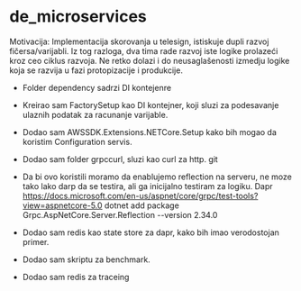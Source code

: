 # de_microservices

Motivacija: Implementacija skorovanja u telesign, istiskuje dupli razvoj fičersa/varijabli. Iz tog razloga, dva tima rade razvoj iste logike prolazeći kroz ceo ciklus razvoja. Ne retko dolazi i do neusaglašenosti izmedju logike koja se razvija u fazi protopizacije i produkcije. 

- Folder dependency sadrzi DI kontejenre
- Kreirao sam FactorySetup kao DI kontejner, koji sluzi za podesavanje ulaznih podatak za racunanje varijable.

- Dodao sam AWSSDK.Extensions.NETCore.Setup kako bih mogao da koristim Configuration servis.

- Dodao sam folder grpccurl, sluzi kao curl za http. 
git 
- Da bi ovo koristili moramo da enablujemo reflection na serveru, ne moze tako lako darp da se testira, ali ga inicijalno testiram za logiku. Dapr 
    https://docs.microsoft.com/en-us/aspnet/core/grpc/test-tools?view=aspnetcore-5.0
    dotnet add package Grpc.AspNetCore.Server.Reflection --version 2.34.0


- Dodao sam redis kao state store za dapr, kako bih imao verodostojan primer.
- Dodao sam skriptu za benchmark.
- Dodao sam redis za traceing